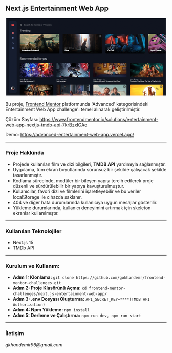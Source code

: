 ## Next.js Entertainment Web App

![Entertainment Web App](./public/images.gif)

Bu proje, [Frontend Mentor](https://www.frontendmentor.io/) platformunda 'Advanced' kategorisindeki Entertainment Web App challenge'ı temel alınarak geliştirilmiştir.

Çözüm Sayfası: https://www.frontendmentor.io/solutions/entertainment-web-app-nextjs-tmdb-api-7krBzxIGAo

Demo: https://advanced-entertainment-web-app.vercel.app/

---

### Proje Hakkında
* Projede kullanılan film ve dizi bilgileri, **TMDB API** yardımıyla sağlanmıştır.
* Uygulama, tüm ekran boyutlarında sorunsuz bir şekilde çalışacak şekilde tasarlanmıştır.
* Kodlama sürecinde, modüler bir bileşen yapısı tercih edilerek proje düzenli ve sürdürülebilir bir yapıya kavuşturulmuştur.
* Kullanıcılar, favori dizi ve filmlerini işaretleyebilir ve bu veriler localStorage ile cihazda saklanır.
* 404 ve diğer hata durumlarında kullanıcıya uygun mesajlar gösterilir.
* Yükleme durumlarında, kullanıcı deneyimini artırmak için skeleton ekranlar kullanılmıştır.

---

### Kullanılan Teknolojiler
- Next.js 15
- TMDb API

---

### Kurulum ve Kullanım:
- **Adım 1: Klonlama:** `git clone https://github.com/gokhandemr/frontend-mentor-challenges.git`
- **Adım 2: Proje Klasörünü Açma:** `cd frontend-mentor-challenges/next.js-entertainment-web-app/`
- **Adım 3: .env Dosyası Oluşturma:** `API_SECRET_KEY=****(TMDB API Authorization)`
- **Adım 4: Npm Yükleme:** `npm install`
- **Adım 5: Derleme ve Çalıştırma:** `npm run dev, npm run start`

---

### İletişim
_gkhandemir96@gmail.com_
